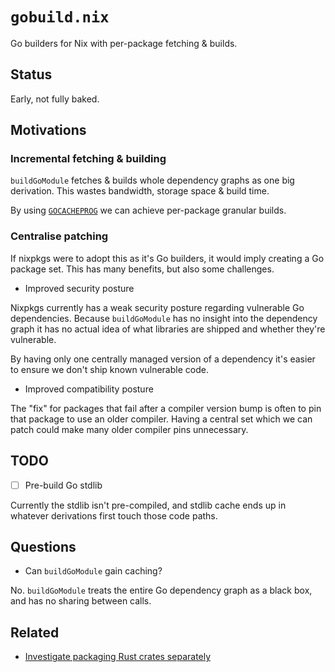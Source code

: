 # `gobuild.nix`

Go builders for Nix with per-package fetching & builds.

## Status

Early, not fully baked.

## Motivations

### Incremental fetching & building

`buildGoModule` fetches & builds whole dependency graphs as one big derivation.
This wastes bandwidth, storage space & build time.

By using [`GOCACHEPROG`](https://github.com/golang/go/issues/59719) we can achieve per-package granular builds.

### Centralise patching

If nixpkgs were to adopt this as it's Go builders, it would imply creating a Go package set.
This has many benefits, but also some challenges.

- Improved security posture

Nixpkgs currently has a weak security posture regarding vulnerable Go dependencies.
Because `buildGoModule` has no insight into the dependency graph it has no actual idea of what libraries are shipped and whether they're vulnerable.

By having only one centrally managed version of a dependency it's easier to ensure we don't ship known vulnerable code.

- Improved compatibility posture

The "fix" for packages that fail after a compiler version bump is often to pin that package to use an older compiler.
Having a central set which we can patch could make many older compiler pins unnecessary.

## TODO

- [ ] Pre-build Go stdlib

Currently the stdlib isn't pre-compiled, and stdlib cache ends up in whatever derivations first touch those code paths.

## Questions

- Can `buildGoModule` gain caching?

No. `buildGoModule` treats the entire Go dependency graph as a black box, and has no sharing between calls.

## Related

- [Investigate packaging Rust crates separately](https://github.com/NixOS/nixpkgs/issues/333702)
